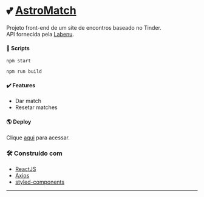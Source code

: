 # 💕 [AstroMatch](https://janiscostadelli.github.io/AstroMatch/)

Projeto front-end de um site de encontros baseado no Tinder.
<br>
API fornecida pela [Labenu](https://www.labenu.com.br/).

#### 📄 Scripts
```
npm start
```
```
npm run build
```

#### ✔️ Features
- Dar match
- Resetar matches


#### 🌎 Deploy
Clique [aqui](https://janiscostadelli.github.io/AstroMatch/) para acessar.


### 🛠️ Construído com

* [ReactJS](https://pt-br.reactjs.org/)
* [Axios](https://axios-http.com/docs/intro)
* [styled-components](https://styled-components.com/)

---
